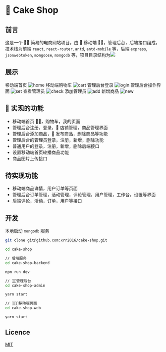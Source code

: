 # 🍰 Cake Shop

## 前言

这是一个  简易的电商网站项目，由  移动端 ，管理后台，后端接口组成，技术栈为前端 `react`, `react-router`, `antd`, `antd-mobile` 等，后端 `express`, `jsonwebtoken`, `mongoose`, `mongodb` 等，项目目录结构为![](./screen-shots/project.png)

## 展示

移动端首页
![home](./screen-shots/home.png)
移动端购物车
![cart](./screen-shots/cart.gif)
管理后台登录
![login](./screen-shots/login.png)
管理后台操作界面
![set](./screen-shots/set.png)
查看管理员
![check](./screen-shots/check_manager.png)
添加管理员
![add](./screen-shots/add_manager.gif)
新增商品
![new](./screen-shots/new_product.png)

##  实现的功能

- 移动端首页 ，购物车，我的页面
- 管理后台注册，登录， 店铺管理，商品管理界面
- 管理后台添加商品， 发布商品，删除商品等功能
- 管理后台的管理员登录，注册，新增，删除功能
- 普通用户的登录，注册，新增，删除后端接口
- 设置移动端首页轮播商品功能
- 商品图片上传接口

## 待实现功能

- 移动端商品详情，用户订单等页面
- 管理后台订单管理，活动管理，评论管理，用户管理，工作台，设置等界面
- 后端评论，活动，订单，用户等接口

## 开发

本地启动 `mongodb` 服务

```sh
git clone git@github.com:xrr2016/cake-shop.git

cd cake-shop

// 后端服务
cd cake-shop-backend

npm run dev

// 管理后台
cd cake-shop-admin

yarn start

// 移动端页面
cd cake-shop-web

yarn start
```

## Licence

[MIT](./License)
